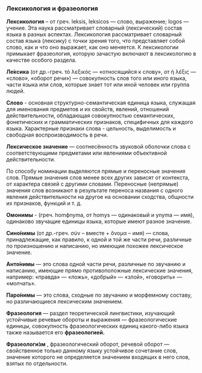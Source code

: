 ### **Лексикология и фразеология**

**Лексикология** – от греч. leksis, leksicos — слово, выражение; logos — учение. Эта наука рассматривает словарный (лексический) состав языка в разных аспектах. Лексикология рассматривает словарный состав языка (лексику) с точки зрения того, что представляет собой слово, как и что оно выражает, как оно меняется. К лексикологии примыкает фразеология, которую зачастую включают в лексикологию в качестве особого раздела.

**Ле́ксика** (от др.-греч. τὸ λεξικός — «относящийся к слову», от ἡ λέξις — «слово», «оборот речи») — совокупность слов того или иного языка, части языка или слов, которые знает тот или иной человек или группа людей.

**Слово** - основная структурно-семантическая единица языка, служащая для именования предметов и их свойств, явлений, отношений действительности, обладающая совокупностью семантических, фонетических и грамматических признаков, специфичных для каждого языка. Характерные признаки слова - цельность, выделимость и свободная воспроизводимость в речи.

**Лексическое значение** _—_ соотнесённость звуковой оболочки слова с соответствующими предметами или явлениями объективной действительности.

По способу номинации выделяются прямые и переносные значения слов. Прямые значения слов менее всех других зависят от контекста, от характера связей с другими словами. Переносные (непрямые) значения слов возникают в результате переноса названия с одного явления действительности на другое на основании сходства, общности их признаков, функций и т. д.

**Омонимы** - (греч. homфnyma, от homуs — одинаковый и уnyma — имя), одинаково звучащие единицы языка, которые имеют разное значение.

**Сино́нимы** (от др.-греч. σύν – вместе + ὄνομα – имя) — слова, принадлежащие, как правило, к одной и той же части речи, различные по произношению и написанию, но имеющие похожее лексическое значение.

**Анто́нимы** — это слова одной части речи, различные по звучанию и написанию, имеющие прямо противоположные лексические значения, например: «правда» — «ложь», «добрый» — «злой», «говорить» — «молчать».

**Паро́нимы** — это слова, сходные по звучанию и морфемному составу, но различающиеся лексическим значением.

**Фразеология** — раздел теоретической лингвистики, изучающий устойчивые речевые обороты и выражения — фразеологические единицы, совокупность фразеологических единиц какого-либо языка также называется его **фразеологией.**

**Фразеологи́зм** , фразеологический оборот, речевой оборот — свойственное только данному языку устойчивое сочетание слов, значение которого не определяется значением входящих в него слов, взятых по отдельности.
